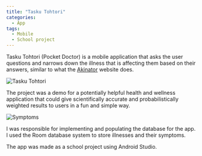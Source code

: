 ```yaml
---
title: "Tasku Tohtori"
categories:
  - App
tags:
  - Mobile
  - School project
---
```


Tasku Tohtori (Pocket Doctor) is a mobile application that asks the user questions and narrows down the illness that is affecting them based on their answers, similar to what the [Akinator][akinator] website does.

![Tasku Tohtori]({{site.url}}{{site.baseurl}}/assets/images/tasku-tohtori.png)

The project was a demo for a potentially helpful health and wellness application that could give scientifically accurate and probabilistically weighted results to users in a fun and simple way.

![Symptoms]({{site.url}}{{site.baseurl}}/assets/images/symptoms.png)

I was responsible for implementing and populating the database for the app. I used the Room database system to store illnesses and their symptoms.

The app was made as a school project using Android Studio.

[akinator]: https://en.akinator.com/
